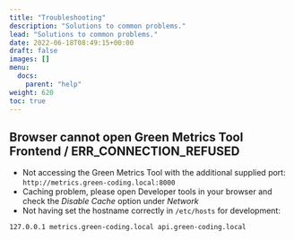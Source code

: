 ```yaml
---
title: "Troubleshooting"
description: "Solutions to common problems."
lead: "Solutions to common problems."
date: 2022-06-18T08:49:15+00:00
draft: false
images: []
menu: 
  docs:
    parent: "help"
weight: 620
toc: true
---
```


## Browser cannot open Green Metrics Tool Frontend / ERR_CONNECTION_REFUSED

- Not accessing the Green Metrics Tool with the additional supplied port: `http://metrics.green-coding.local:8000`
- Caching problem, please open Developer tools in your browser and check the *Disable Cache* option under *Network*
- Not having set the hostname correctly in `/etc/hosts` for development:
```
127.0.0.1 metrics.green-coding.local api.green-coding.local
```